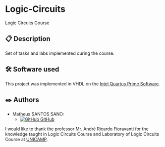 # Logic-Circuits
Logic Circuits Course

## 📋 Description

Set of tasks and labs implemented during the course.

## 🛠️ Software used

This project was implemented in VHDL on the [Intel Quartus Prime Software](https://www.intel.com/content/www/us/en/products/details/fpga/development-tools/quartus-prime.html).

## ✒️ Authors

- Matheus SANTOS SANO:
    - [![GitHub](https://i.stack.imgur.com/tskMh.png) GitHub](https://github.com/matsano)


I would like to thank the professor Mr. André Ricardo Fioravanti for the knowledge taught in Logic Circuits Course and Laboratory of Logic Circuits Course at [UNICAMP](https://www.unicamp.br/unicamp/).
